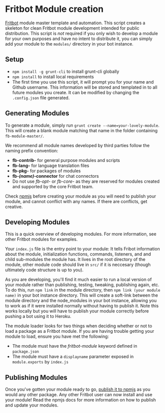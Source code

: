 # Fritbot Module creation

[Fritbot](https://github.com/Urthen/fritbot) module master template and automation. This script creates a skeleton for clean Fritbot module development intended for public distribution. This script is *not* required if you only wish to develop a module for your own purposes and have no intent to distribute it, you can simply add your module to the `modules/` directory in your bot instance.

## Setup

* `npm install -g grunt-cli` to install grunt-cli globally
* `npm install` to install local requirements
* The first time you use this script, it will prompt you for your name and Github username. This information will be stored and templated in to all future modules you create. It can be modified by changing the `.config.json` file generated.

## Generating Modules

To generate a module, simply run `grunt create --name=your-lovely-module`. This will create a blank module matching that name in the folder containing `fb-module-master/`.

We recommend all module names developed by third parties follow the naming prefix convention:

* **fb-contrib-** for general purpose modules and scripts
* **fb-lang-** for language translation files
* **fb-pkg-** for packages of modules
* **fb-*(name)*-connector** for chat connectors
* Do not use *fb-opt-* or *fb-core-* as they are reserved for modules created and supported by the core Fritbot team.

Check [npmjs](https://www.npmjs.com/) before creating your module as you will need to publish your module, and cannot conflict with any names. If there are conflicts, get creative.

## Developing Modules

This is a quick overview of developing modules. For more information, see other Fritbot modules for examples.

Your `index.js` file is the entry point to your module: It tells Fribot information about the module, initialization functions, commands, listeners, and and child sub-modules the module has. It lives in the root directory of the module, other module code should live in `src/` if it is neccesary (though ultimately code structure is up to you).

As you are developing, you'll find it much easier to run a local version of your module rather than publishing, testing, tweaking, publishing again, etc. To do this, run `npm link` in the module directory, then `npm link (your module name)` in your bot instance directory. This will create a soft-link between the module directory and the node_modules in your bot instance, allowing you to work as if it were installed normally without having to publish it. Note this works locally but you will have to publish your module correctly before pushing a bot using it to Heroku.

The module loader looks for two things when deciding whether or not to load a package as a Fritbot module. If you are having trouble getting your module to load, ensure you have met the following:

* The module must have the *fritbot-module* keyword defined in `package.json`
* The module must have a `displayname` parameter exposed in `module.exports` by `index.js`

## Publishing Modules

Once you've gotten your module ready to go, [publish it to npmjs](https://docs.npmjs.com/getting-started/publishing-npm-packages) as you would any other package. Any other Fritbot user can now install and use your module! Read the npmjs docs for more information on how to publish and update your modules.